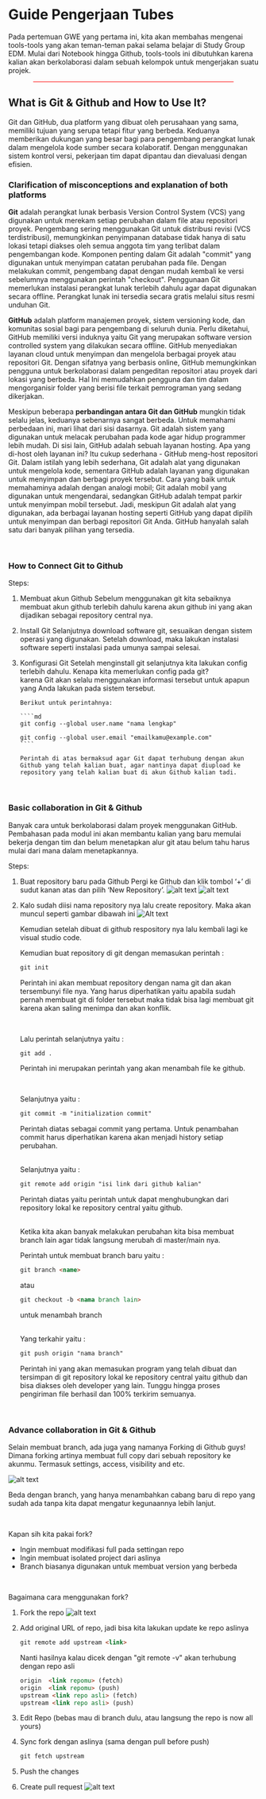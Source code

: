 # **Guide Pengerjaan Tubes**

Pada pertemuan GWE yang pertama ini, kita akan membahas mengenai tools-tools yang akan teman-teman pakai selama belajar di Study Group EDM. Mulai dari Notebook hingga Github, tools-tools ini dibutuhkan karena kalian akan berkolaborasi dalam sebuah kelompok untuk mengerjakan suatu projek.

<h2 style="border-bottom: 0.5px solid red; width: 80%; margin: 0 auto;">

## What is Git & Github and How to Use It?

Git dan GitHub, dua platform yang dibuat oleh perusahaan yang sama, memiliki tujuan yang serupa tetapi fitur yang berbeda. Keduanya memberikan dukungan yang besar bagi para pengembang perangkat lunak dalam mengelola kode sumber secara kolaboratif. Dengan menggunakan sistem kontrol versi, pekerjaan tim dapat dipantau dan dievaluasi dengan efisien.

### Clarification of misconceptions and explanation of both platforms

**Git** adalah perangkat lunak berbasis Version Control System (VCS) yang digunakan untuk merekam setiap perubahan dalam file atau repositori proyek. Pengembang sering menggunakan Git untuk distribusi revisi (VCS terdistribusi), memungkinkan penyimpanan database tidak hanya di satu lokasi tetapi diakses oleh semua anggota tim yang terlibat dalam pengembangan kode. Komponen penting dalam Git adalah "commit" yang digunakan untuk menyimpan catatan perubahan pada file. Dengan melakukan commit, pengembang dapat dengan mudah kembali ke versi sebelumnya menggunakan perintah "checkout". Penggunaan Git memerlukan instalasi perangkat lunak terlebih dahulu agar dapat digunakan secara offline. Perangkat lunak ini tersedia secara gratis melalui situs resmi unduhan Git.

**GitHub** adalah platform manajemen proyek, sistem versioning kode, dan komunitas sosial bagi para pengembang di seluruh dunia. Perlu diketahui, GitHub memiliki versi induknya yaitu Git yang merupakan software version controlled system yang dilakukan secara offline. GitHub menyediakan layanan cloud untuk menyimpan dan mengelola berbagai proyek atau repositori Git. Dengan sifatnya yang berbasis online, GitHub memungkinkan pengguna untuk berkolaborasi dalam pengeditan repositori atau proyek dari lokasi yang berbeda. Hal Ini memudahkan pengguna dan tim dalam mengorganisir folder yang berisi file terkait pemrograman yang sedang dikerjakan.

Meskipun beberapa **perbandingan antara Git dan GitHub** mungkin tidak selalu jelas, keduanya sebenarnya sangat berbeda. Untuk memahami perbedaan ini, mari lihat dari sisi dasarnya. Git adalah sistem yang digunakan untuk melacak perubahan pada kode agar hidup programmer lebih mudah. Di sisi lain, GitHub adalah sebuah layanan hosting. Apa yang di-host oleh layanan ini? Itu cukup sederhana - GitHub meng-host repositori Git. Dalam istilah yang lebih sederhana, Git adalah alat yang digunakan untuk mengelola kode, sementara GitHub adalah layanan yang digunakan untuk menyimpan dan berbagi proyek tersebut. Cara yang baik untuk memahaminya adalah dengan analogi mobil; Git adalah mobil yang digunakan untuk mengendarai, sedangkan GitHub adalah tempat parkir untuk menyimpan mobil tersebut. Jadi, meskipun Git adalah alat yang digunakan, ada berbagai layanan hosting seperti GitHub yang dapat dipilih untuk menyimpan dan berbagi repositori Git Anda. GitHub hanyalah salah satu dari banyak pilihan yang tersedia.

<br>

### How to Connect Git to Github

Steps:

1.  Membuat akun Github
    Sebelum menggunakan git kita sebaiknya membuat akun github terlebih dahulu karena akun github ini yang akan dijadikan sebagai repository central nya.
2.  Install Git
    Selanjutnya download software git, sesuaikan dengan sistem operasi yang digunakan. Setelah download, maka lakukan instalasi software seperti instalasi pada umunya sampai selesai.
3.  Konfigurasi Git
    Setelah menginstall git selanjutnya kita lakukan config terlebih dahulu. Kenapa kita memerlukan config pada git?  
    karena Git akan selalu menggunakan informasi tersebut untuk apapun yang Anda lakukan pada sistem tersebut.

        Berikut untuk perintahnya:

        ````md
        git config --global user.name "nama lengkap"

        git config --global user.email "emailkamu@example.com"
        ````

        Perintah di atas bermaksud agar Git dapat terhubung dengan akun 				Github yang telah kalian buat, agar nantinya dapat diupload ke 				repository yang telah kalian buat di akun Github kalian tadi.

<br>

### Basic collaboration in Git & Github

Banyak cara untuk berkolaborasi dalam proyek menggunakan GitHub. Pembahasan pada modul ini akan membantu kalian yang baru memulai bekerja dengan tim dan belum menetapkan alur git atau belum tahu harus mulai dari mana dalam menetapkannya.

Steps:

1.  Buat repository baru pada Github
    Pergi ke Github dan klik tombol ‘+’ di sudut kanan atas dan pilih ‘New Repository’.
    ![alt text](assets/image.png)
    ![alt text](assets/image-1.png)

2.  Kalo sudah diisi nama repository nya lalu create repository. Maka akan muncul seperti gambar dibawah ini
    ![Alt text](assets/image-2.png)

    Kemudian setelah dibuat di github respository nya lalu kembali lagi ke visual studio code.

    Kemudian buat repository di git dengan memasukan perintah :

    ````md
    git init
    ````

    Perintah ini akan membuat repository dengan nama git dan akan tersembunyi file nya. Yang harus diperhatikan yaitu apabila sudah pernah membuat git di folder tersebut maka tidak bisa lagi membuat git karena akan saling menimpa dan akan konflik.

    <br>

    Lalu perintah selanjutnya yaitu :

    ````md
    git add .
    ````

    Perintah ini merupakan perintah yang akan menambah file ke github.

    <br>

    Selanjutnya yaitu :

    ````md
    git commit -m "initialization commit"
    ````

    Perintah diatas sebagai commit yang pertama. Untuk penambahan commit harus diperhatikan karena akan menjadi history setiap perubahan.

    <br>
    Selanjutnya yaitu :

    ````md
    git remote add origin "isi link dari github kalian"
    ````

    Perintah diatas yaitu perintah untuk dapat menghubungkan dari repository lokal ke repository central yaitu github.

    <br>
    Ketika kita akan banyak melakukan perubahan kita bisa membuat branch lain agar tidak langsung merubah di master/main nya.

    Perintah untuk membuat branch baru yaitu :

    ````md
    git branch <name>
    ````
    atau

    ````md
    git checkout -b <nama branch lain>
    ````

    untuk menambah branch

    <br>
    Yang terkahir yaitu :

    ````md
    git push origin "nama branch"
    ````


    Perintah ini yang akan memasukan program yang telah dibuat dan tersimpan di git repository lokal ke repository central yaitu github dan bisa diakses oleh developer yang lain. Tunggu hingga proses pengiriman file berhasil dan 100% terkirim semuanya.

<br>

### Advance collaboration in Git & Github

Selain membuat branch, ada juga yang namanya Forking di Github guys! Dimana forking artinya membuat full copy dari sebuah repository ke akunmu. Termasuk settings, access, visibility and etc.

![alt text](assets/cdo-git_clone_vs_fork-f.png)

Beda dengan branch, yang hanya menambahkan cabang baru di repo yang sudah ada tanpa kita dapat mengatur kegunaannya lebih lanjut.

<br>

Kapan sih kita pakai fork?

- Ingin membuat modifikasi full pada settingan repo
- Ingin membuat isolated project dari aslinya
- Branch biasanya digunakan untuk membuat version yang berbeda

<br>

Bagaimana cara menggunakan fork?
1. Fork the repo
   ![alt text](assets/fork.png)

2. Add original URL of repo, jadi bisa kita lakukan update ke repo aslinya
   ````md
   git remote add upstream <link>
   ````

   Nanti hasilnya kalau dicek dengan "git remote -v" akan terhubung dengan repo asli
    ````md
    origin	<link repomu> (fetch)
    origin	<link repomu> (push)
    upstream <link repo asli> (fetch)
    upstream <link repo asli> (push)
    ````

3. Edit Repo (bebas mau di branch dulu, atau langsung the repo is now all yours)
4. Sync fork dengan aslinya (sama dengan pull before push)
    ````md
    git fetch upstream
    ````
5. Push the changes
6. Create pull request
   ![alt text](assets/pull-req.png)
